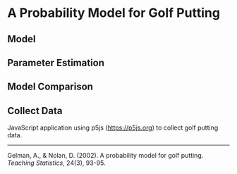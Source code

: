 # A Probability Model for Golf Putting


## Model

## Parameter Estimation

## Model Comparison

## Collect Data
JavaScript application using p5js (https://p5js.org) to collect golf putting data.  


---
Gelman, A., & Nolan, D. (2002). A probability model for golf
putting. *Teaching Statistics*, 24(3), 93-95.
